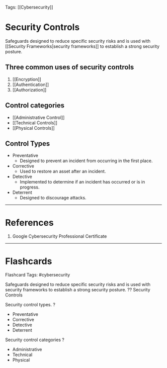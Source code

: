 Tags: [[Cybersecurity]]
# Security Controls

Safeguards designed to reduce specific security risks and is used with [[Security Frameworks|security frameworks]] to establish a strong security posture.

## Three common uses of security controls

1. [[Encryption]]
2. [[Authentication]]
3. [[Authorization]]

## Control categories

- [[Administrative Control]]
- [[Technical Controls]]
- [[Physical Controls]]

## Control Types

- Preventative
	- Designed to prevent an incident from occurring in the first place.
- Corrective
	- Used to restore an asset after an incident.
- Detective
	- Implemented to determine if an incident has occurred or is in progress.
- Deterrent
	- Designed to discourage attacks.

---
# References

1. Google Cybersecurity Professional Certificate

---
# Flashcards

Flashcard Tags: #cybersecurity 

Safeguards designed to reduce specific security risks and is used with security frameworks to establish a strong security posture.
??
Security Controls
<!--SR:!2024-04-29,4,270!2024-04-28,3,250-->

Security control types.
?
- Preventative
- Corrective
- Detective
- Deterrent
<!--SR:!2024-04-28,1,232-->

Security control categories
?
- Administrative
- Technical
- Physical
<!--SR:!2024-05-01,4,270-->